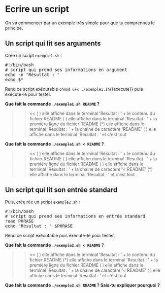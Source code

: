 # Ecrire un script

On va commencer par un exemple très simple pour que tu comprennes le principe.

## Un script qui lit ses arguments

Crée un script `exemple1.sh` :

<pre class="file" data-target="clipboard">
#!/bin/bash
# script qui prend ses informations en argument
echo -n "Résultat : "
echo $*
</pre>

Rend ce script exécutable `chmod u+x ./exemple1.sh`{{execute}} puis exécute-le pour tester.

**Que fait la commande `./exemple1.sh README` ?**
>> <<
( ) elle affiche dans le terminal 'Resultat : ' + le contenu du fichier README
( ) elle affiche dans le terminal 'Resultat : ' + la première ligne du fichier README
(*) elle affiche dans le terminal 'Resultat : ' + la chaine de caractère 'README'
( ) elle affiche dans le terminal 'Resultat : ' et c'est tout


**Que fait la commande `./exemple1.sh < README` ?**
>> <<
( ) elle affiche dans le terminal 'Resultat : ' + le contenu du fichier README
( ) elle affiche dans le terminal 'Resultat : ' + la première ligne du fichier README
( ) elle affiche dans le terminal 'Resultat : ' + la chaine de caractère '< README'
(*) elle affiche dans le terminal 'Resultat : ' et c'est tout

## Un script qui lit son entrée standard

Puis, crée rée un script `exemple2.sh` :

<pre class="file" data-target="clipboard">
#!/bin/bash
# script qui prend ses informations en entrée standard
read PHRASE
echo "Résultat : " $PHRASE
</pre>

Rend ce script exécutable puis exécute-le pour tester.

**Que fait la commande `./exemple2.sh < README` ?**
>> <<
( ) elle affiche dans le terminal 'Resultat : ' + le contenu du fichier README
(*) elle affiche dans le terminal 'Resultat : ' + la première ligne du fichier README
( ) elle affiche dans le terminal 'Resultat : ' + la chaine de caractère '< README'
( ) elle affiche dans le terminal 'Resultat : ' et c'est tout

**Que fait la commande `./exemple2.sh README` ? Sais-tu expliquer pourquoi ?**
